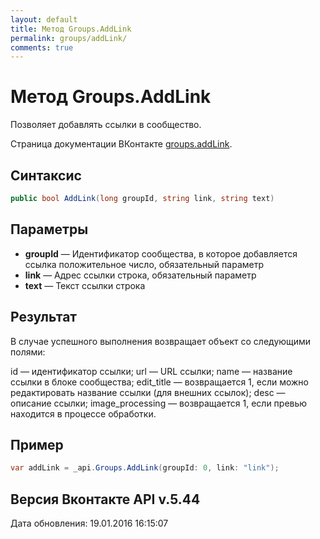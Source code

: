 ```yaml
---
layout: default
title: Метод Groups.AddLink
permalink: groups/addLink/
comments: true
---
```

# Метод Groups.AddLink
Позволяет добавлять ссылки в сообщество.

Страница документации ВКонтакте [groups.addLink](https://vk.com/dev/groups.addLink).

## Синтаксис
``` csharp
public bool AddLink(long groupId, string link, string text)
```

## Параметры
+ **groupId** — Идентификатор сообщества, в которое добавляется ссылка положительное число, обязательный параметр
+ **link** — Адрес ссылки строка, обязательный параметр
+ **text** — Текст ссылки строка

## Результат
В случае успешного выполнения возвращает объект со следующими полями: 


id — идентификатор ссылки; 
url — URL ссылки; 
name — название ссылки в блоке сообщества; 
edit_title — возвращается 1, если можно редактировать название ссылки (для внешних ссылок); 
desc — описание ссылки; 
image_processing — возвращается 1, если превью находится в процессе обработки.

## Пример
``` csharp
var addLink = _api.Groups.AddLink(groupId: 0, link: "link");
```

## Версия Вконтакте API v.5.44
Дата обновления: 19.01.2016 16:15:07
